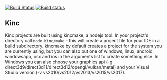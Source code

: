 [![Build Status](https://travis-ci.org/Kode/Kinc.svg?branch=master)](https://travis-ci.org/Kode/Kinc) [![Build status](https://ci.appveyor.com/api/projects/status/y3yxe87qj32wqcou/branch/master?svg=true)](https://ci.appveyor.com/project/RobDangerous/kinc)

## Kinc

Kinc projects are built using kincmake, a nodejs tool.
In your project's directory call `node Kinc/make` - this will
create a project file for your IDE in a build subdirectory.
kincmake by default creates a project for the system you are currently using,
but you can also put one of windows, linux, android, windowsapp, osx and ios
in the arguments list to create something else. In Windows you can also
choose your graphics api (-g direct3d9/direct3d11/direct3d12/opengl/vulkan/metal)
and your Visual Studio version (-v vs2010/vs2012/vs2013/vs2015/vs2017).
